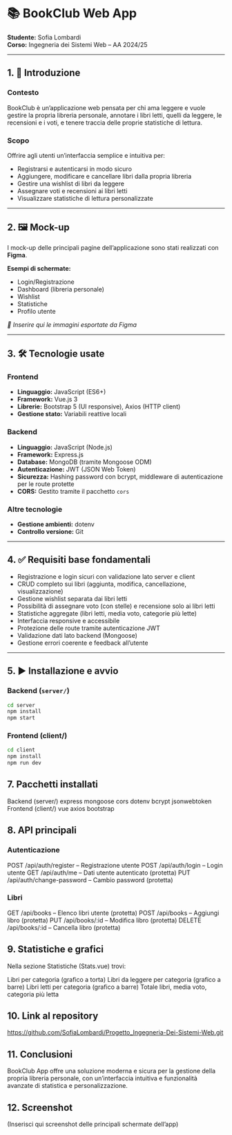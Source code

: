 # 📚 BookClub Web App

**Studente:** Sofia Lombardi  
**Corso:** Ingegneria dei Sistemi Web – AA 2024/25

---

## 1. 📘 Introduzione

### Contesto  
BookClub è un’applicazione web pensata per chi ama leggere e vuole gestire la propria libreria personale, annotare i libri letti, quelli da leggere, le recensioni e i voti, e tenere traccia delle proprie statistiche di lettura.

### Scopo  
Offrire agli utenti un’interfaccia semplice e intuitiva per:

- Registrarsi e autenticarsi in modo sicuro
- Aggiungere, modificare e cancellare libri dalla propria libreria
- Gestire una wishlist di libri da leggere
- Assegnare voti e recensioni ai libri letti
- Visualizzare statistiche di lettura personalizzate

---

## 2. 🖼️ Mock-up

I mock-up delle principali pagine dell’applicazione sono stati realizzati con **Figma**.

**Esempi di schermate:**

- Login/Registrazione  
- Dashboard (libreria personale)  
- Wishlist  
- Statistiche  
- Profilo utente  

*📸 Inserire qui le immagini esportate da Figma*

---

## 3. 🛠️ Tecnologie usate

### Frontend
- **Linguaggio:** JavaScript (ES6+)
- **Framework:** Vue.js 3
- **Librerie:** Bootstrap 5 (UI responsive), Axios (HTTP client)
- **Gestione stato:** Variabili reattive locali

### Backend
- **Linguaggio:** JavaScript (Node.js)
- **Framework:** Express.js
- **Database:** MongoDB (tramite Mongoose ODM)
- **Autenticazione:** JWT (JSON Web Token)
- **Sicurezza:** Hashing password con bcrypt, middleware di autenticazione per le route protette
- **CORS:** Gestito tramite il pacchetto `cors`

### Altre tecnologie
- **Gestione ambienti:** dotenv
- **Controllo versione:** Git

---

## 4. ✅ Requisiti base fondamentali

- Registrazione e login sicuri con validazione lato server e client  
- CRUD completo sui libri (aggiunta, modifica, cancellazione, visualizzazione)  
- Gestione wishlist separata dai libri letti  
- Possibilità di assegnare voto (con stelle) e recensione solo ai libri letti  
- Statistiche aggregate (libri letti, media voto, categorie più lette)  
- Interfaccia responsive e accessibile  
- Protezione delle route tramite autenticazione JWT  
- Validazione dati lato backend (Mongoose)  
- Gestione errori coerente e feedback all’utente  

---

## 5. ▶️ Installazione e avvio

### Backend (`server/`)
```bash
cd server
npm install
npm start
```
### Frontend (client/)
```bash
cd client
npm install
npm run dev
```
## 7. Pacchetti installati
Backend (server/)
express
mongoose
cors
dotenv
bcrypt
jsonwebtoken
Frontend (client/)
vue
axios
bootstrap

## 8. API principali
### Autenticazione
POST /api/auth/register – Registrazione utente
POST /api/auth/login – Login utente
GET /api/auth/me – Dati utente autenticato (protetta)
PUT /api/auth/change-password – Cambio password (protetta)
### Libri
GET /api/books – Elenco libri utente (protetta)
POST /api/books – Aggiungi libro (protetta)
PUT /api/books/:id – Modifica libro (protetta)
DELETE /api/books/:id – Cancella libro (protetta)

## 9. Statistiche e grafici
Nella sezione Statistiche (Stats.vue) trovi:

Libri per categoria (grafico a torta)
Libri da leggere per categoria (grafico a barre)
Libri letti per categoria (grafico a barre)
Totale libri, media voto, categoria più letta

## 10. Link al repository
https://github.com/SofiaLombardi/Progetto_Ingegneria-Dei-Sistemi-Web.git

## 11. Conclusioni
BookClub App offre una soluzione moderna e sicura per la gestione della propria libreria personale, con un’interfaccia intuitiva e funzionalità avanzate di statistica e personalizzazione.

## 12. Screenshot
(Inserisci qui screenshot delle principali schermate dell’app)

